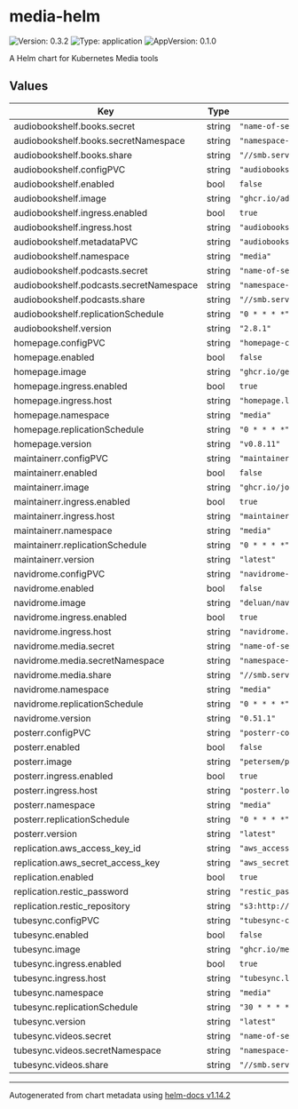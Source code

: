 # media-helm

![Version: 0.3.2](https://img.shields.io/badge/Version-0.3.2-informational?style=flat-square) ![Type: application](https://img.shields.io/badge/Type-application-informational?style=flat-square) ![AppVersion: 0.1.0](https://img.shields.io/badge/AppVersion-0.1.0-informational?style=flat-square)

A Helm chart for Kubernetes Media tools

## Values

| Key | Type | Default | Description |
|-----|------|---------|-------------|
| audiobookshelf.books.secret | string | `"name-of-secret-with-creds"` |  |
| audiobookshelf.books.secretNamespace | string | `"namespace-holding-secret"` |  |
| audiobookshelf.books.share | string | `"//smb.server.name/share"` |  |
| audiobookshelf.configPVC | string | `"audiobookshelf-config"` |  |
| audiobookshelf.enabled | bool | `false` |  |
| audiobookshelf.image | string | `"ghcr.io/advplyr/audiobookshelf"` |  |
| audiobookshelf.ingress.enabled | bool | `true` |  |
| audiobookshelf.ingress.host | string | `"audiobookshelf.local"` |  |
| audiobookshelf.metadataPVC | string | `"audiobookshelf-metadata"` |  |
| audiobookshelf.namespace | string | `"media"` |  |
| audiobookshelf.podcasts.secret | string | `"name-of-secret-with-creds2"` |  |
| audiobookshelf.podcasts.secretNamespace | string | `"namespace-holding-secret2"` |  |
| audiobookshelf.podcasts.share | string | `"//smb.server.name/share2"` |  |
| audiobookshelf.replicationSchedule | string | `"0 * * * *"` |  |
| audiobookshelf.version | string | `"2.8.1"` |  |
| homepage.configPVC | string | `"homepage-config"` |  |
| homepage.enabled | bool | `false` |  |
| homepage.image | string | `"ghcr.io/gethomepage/homepage"` |  |
| homepage.ingress.enabled | bool | `true` |  |
| homepage.ingress.host | string | `"homepage.local"` |  |
| homepage.namespace | string | `"media"` |  |
| homepage.replicationSchedule | string | `"0 * * * *"` |  |
| homepage.version | string | `"v0.8.11"` |  |
| maintainerr.configPVC | string | `"maintainerr-config"` |  |
| maintainerr.enabled | bool | `false` |  |
| maintainerr.image | string | `"ghcr.io/jorenn92/maintainerr"` |  |
| maintainerr.ingress.enabled | bool | `true` |  |
| maintainerr.ingress.host | string | `"maintainerr.local"` |  |
| maintainerr.namespace | string | `"media"` |  |
| maintainerr.replicationSchedule | string | `"0 * * * *"` |  |
| maintainerr.version | string | `"latest"` |  |
| navidrome.configPVC | string | `"navidrome-config"` |  |
| navidrome.enabled | bool | `false` |  |
| navidrome.image | string | `"deluan/navidrome"` |  |
| navidrome.ingress.enabled | bool | `true` |  |
| navidrome.ingress.host | string | `"navidrome.local"` |  |
| navidrome.media.secret | string | `"name-of-secret-with-creds"` |  |
| navidrome.media.secretNamespace | string | `"namespace-holding-secret"` |  |
| navidrome.media.share | string | `"//smb.server.name/share"` |  |
| navidrome.namespace | string | `"media"` |  |
| navidrome.replicationSchedule | string | `"0 * * * *"` |  |
| navidrome.version | string | `"0.51.1"` |  |
| posterr.configPVC | string | `"posterr-config"` |  |
| posterr.enabled | bool | `false` |  |
| posterr.image | string | `"petersem/posterr"` |  |
| posterr.ingress.enabled | bool | `true` |  |
| posterr.ingress.host | string | `"posterr.local"` |  |
| posterr.namespace | string | `"media"` |  |
| posterr.replicationSchedule | string | `"0 * * * *"` |  |
| posterr.version | string | `"latest"` |  |
| replication.aws_access_key_id | string | `"aws_access_key_id"` |  |
| replication.aws_secret_access_key | string | `"aws_secret_access_key"` |  |
| replication.enabled | bool | `true` |  |
| replication.restic_password | string | `"restic_password"` |  |
| replication.restic_repository | string | `"s3:http://minio.local:9000"` |  |
| tubesync.configPVC | string | `"tubesync-config"` |  |
| tubesync.enabled | bool | `false` |  |
| tubesync.image | string | `"ghcr.io/meeb/tubesync"` |  |
| tubesync.ingress.enabled | bool | `true` |  |
| tubesync.ingress.host | string | `"tubesync.local"` |  |
| tubesync.namespace | string | `"media"` |  |
| tubesync.replicationSchedule | string | `"30 * * * *"` |  |
| tubesync.version | string | `"latest"` |  |
| tubesync.videos.secret | string | `"name-of-secret-with-creds"` |  |
| tubesync.videos.secretNamespace | string | `"namespace-holding-secret"` |  |
| tubesync.videos.share | string | `"//smb.server.name/share"` |  |

----------------------------------------------
Autogenerated from chart metadata using [helm-docs v1.14.2](https://github.com/norwoodj/helm-docs/releases/v1.14.2)

